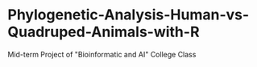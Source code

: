 # Phylogenetic-Analysis-Human-vs-Quadruped-Animals-with-R
Mid-term Project of "Bioinformatic and AI" College Class
